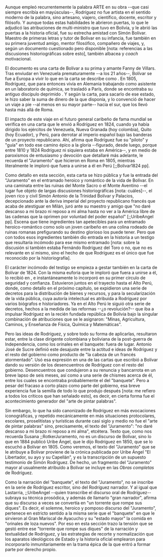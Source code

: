 Aunque empleó recurrentemente la palabra ARTE en su obra --que casi siempre escribía en mayúsculas--, Rodríguez no fue artista en el sentido moderno de la palabra, sino artesano, viajero, científico, docente, escritor y filósofo. Y aunque todas estas habilidades le abrieron puertas, lo que le adjudicó las atribuciones de multi-ministro que tuvo en Bolivia, y le abrió las puertas a la historia oficial, fue su estrecha amistad con Simón Bolívar. Maestro de primeras letras y tutor de Bolívar en su infancia, fue también en su primera juventud amigo, mentor filosófico, compañero de viajes, y, según un documento cuestionado pero disponible [nota: referencias a las discusiones historiográficas sobre esto], también albacea y *coach* motivacional. 

El documento es una carta de Bolívar a su prima y amante Fanny de Villars. Tras enviudar en Venezuela  prematuramente --a los 21 años--, Bolívar se fue a Europa a vivir lo que en la carta se describe como <CITA>. En 1805, Rodríguez, que para entonces vivía en Alemania trabajando como asistente en un laboratorio de química, se trasladó a París, donde se encontraba su antiguo discípulo deprimido . Y según la carta, para sacarlo de ese estado, le hizo saber la suma de dinero de la que disponía, y lo convenció de hacer un viaje a pie --al menos en su mayor parte-- hacia el sur, que los llevó hasta más allá de Roma. 

El impacto de este viaje en el futuro general caribeño de fama mundial se verifica en una carta que le envió a Rodríguez en 1824, cuando ya había dirigido  los ejércitos de Venezuela, Nueva Granada (hoy colombia), Quito (hoy Ecuador), y Perú, para derrotar al imperio español bajo las banderas de un proyecto republicano. Ahí, afirma que Rodríguez fue su "piloto" y "guía" en todo ese camino épico a la gloria --figurado, desde luego, porque entre 1810 y 1824 Rodríguez ni siquiera estaba en América--, y en medio de paroxismos de entusiasmo y devoción que detallaré más adelante, le recuerda el "Juramento" que hicieron en Roma en 1805, mientras literalmente le imploró que fuera a unirse a él en Perú [;;Bolivar1824 pp].

Como detallo en esta sección, esta carta se hizo pública y fue la entrada del "Juramento" en el entramado heroico y romántico de la vida de Bolívar. En una caminata entre las ruinas del Monte Sacro o el Monte Aventino --el lugar fue objeto de largas discusiones historiográficas [nota: cuáles]--, el joven rico y civil Simón Antonio de la Trinidad Bolívar y Palacios, decepcionado ante la deriva imperial del proyecto republicano francés que acaba de atestiguar en Milán, juró ante su maestro y amigo que "no daré descanso a mi brazo ni reposo a mi alma hasta no ver a la América libre de las cadenas que la oprimen por voluntad del poder español" [;;UribeAngel pp]. Escena que tiene ingredientes tan apetecibles para un entramado heroico-romántico como solo un joven caribeño en una colina rodeado de ruinas romanas prefigurando su destino glorioso los puede tener. Pero que con todos esos ingredientes también dio entrada en la historia a un testigo que resultaría incómodo para ese mismo entramado [nota: sobre la discusión si también estaba Fernándo Rodríguez del Toro o no, que no es relevante en sí mismo, sino el hecho de que Rodríguez es el único que fue reconocido por la historiografía].

El carácter incómodo del testigo se empieza a gestar también en la carta de Bolívar de 1824. Con la misma euforia que le imploró que fuera a unirse a él, lo recibió en <Cuzco>, e instantáneamente lo incorporó en su primer círculo de seguridad y confianza. Estuvieron juntos en el trayecto hasta el Alto Perú, donde, como detallo en el próximo capítulo, se expidieron una serie de decretos para la distribución de bienes y recursos, y para la secularización de la vida pública, cuya autoría intelectual es atribuida a Rodríguez por varios biógrafos e historiadores. Ya en el Alto Perú le siguió otra serie de decretos, hechos a la medida de las reformas --¿o revolución?-- que iba a impulsar Rodríguez en la recién fundada república de Bolivia bajo la singular combinación de atribuciones que se le asignaron: "Minas, Agricultura, Caminos, y Enseñanza de Física, Química y Matemáticas".

Pero las ideas de Rodríguez, y sobre todo su forma de aplicarlas, resultaron estar, entre la clase dirigente colombiana y boliviana de la post-guerra de Independencia, como los orinales en el banquete: fuera de lugar. Antonio José de Sucre definió este desajuste entre la actitud e ideas de Rodríguez y el resto del gobierno como producto de "la cabeza de un francés atormentado". Usó esa expresión en una de las cartas que escribió a Bolívar dando su versión de los desencuentros de Rodríguez con el resto del gobierno. Desencuentros que condujeron a su renuncia y bancarrota en un breve lapso de seis meses, así como a una serie de chismes acerca de él, entre los cuales se encontraba probablemente el del "banquete". Pero a pesar del fracaso a corto plazo como parte del gobierno, esa breve experiencia fue la semilla de todo lo que produjo después [nota: me refiero a todos los críticos que han señalado esto], es decir, en cierta forma fue el acontecimiento generador del "arte de pintar palabras". 

Sin embargo, lo que ha sido canonizado de Rodríguez en más evocaciones iconográficas, y repetido mecánicamente en más situaciones protocolares, escolares, proselitistas y turísticas durante casi siglo y medio no fue el "arte de pintar palabras" sino, precisamente, el texto del "Juramento": "no daré descanso a mi brazo ni reposo a mi alma", etcétera. Texto que, como nos recuerda Susana ;;RotkerJuramento, no es un discurso de Bolívar, sino lo que en 1884 publicó Uribe Ángel, que le dijo Rodríguez en 1850, que se lo escuchó a Bolívar en 1805. Como veremos, el texto del "Juramento" que se le atribuye a Bolívar proviene de la crónica publicada por Uribe Ángel "El Libertador, su ayo y su Capellán", y es la transcripción de un supuesto testimonio de Simón Rodríguez. De hecho, un fragmento del "Juramento" mayor al usualmente atribuído a Bolívar se incluye  en las *Obras completas* de Rodríguez. 

Como la narración del "banquete", el texto del "Juramento", no se inscribe en la serie de Rodríguez escritor, sino del Rodríguez narrador. Y al igual que Lastarria, ;;UribeAngel --quien transcribe el discurso oral de Rodríguez-- subraya su técnica prosódica, y además de llamarlo "gran narrador", afirma que su discurso a veces se convertía en "un torrente que rompe sus diques". Es decir, el solemne, heroico y pomposo discurso del "Juramento", pertenece en estricto sentido a la misma serie que el "banquete" en que le sirvieron al Gran Mariscal de Ayacucho y su "estado mayor" la comida en "orinales de loza nuevos". Por eso en esta sección trazo la tensión  que se gestó entre ese "torrente que rompe sus diques" de la narración y textualidad de Rodríguez, y las estrategias de recorte y normalización que los aparatos ideológicos de Estado y la historia oficial emplearon  para incorporarlo inmunitariamente en la trama épica de la que entró a formar parte por derecho propio.